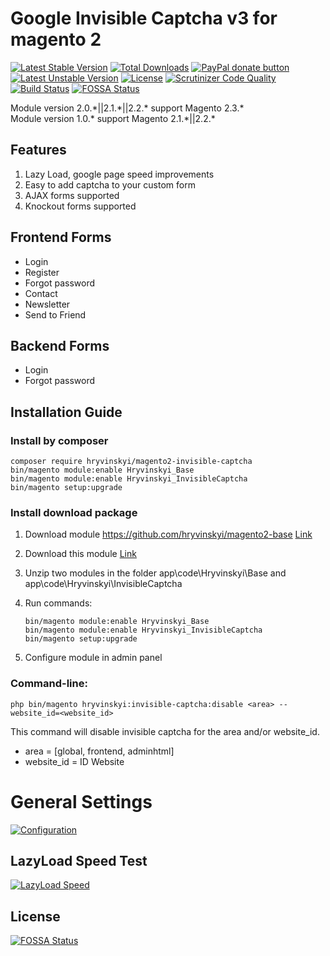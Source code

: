 # Google Invisible Captcha v3 for magento 2

[![Latest Stable Version](https://poser.pugx.org/scriptua/magento2-invisible-captcha/v/stable)](https://packagist.org/packages/scriptua/magento2-invisible-captcha)
[![Total Downloads](https://poser.pugx.org/scriptua/magento2-invisible-captcha/downloads)](https://packagist.org/packages/scriptua/magento2-invisible-captcha)
[![PayPal donate button](https://img.shields.io/badge/paypal-donate-yellow.svg)](https://www.paypal.com/cgi-bin/webscr?cmd=_donations&business=legionerblack%40yandex%2eru&lc=UA&item_name=Magento%202%20Invisible%20Captcha&currency_code=USD&bn=PP%2dDonationsBF%3abtn_donateCC_LG%2egif%3aNonHosted "Donate once-off to this project using Paypal")
[![Latest Unstable Version](https://poser.pugx.org/scriptua/magento2-invisible-captcha/v/unstable)](https://packagist.org/packages/scriptua/magento2-invisible-captcha)
[![License](https://poser.pugx.org/scriptua/magento2-invisible-captcha/license)](https://packagist.org/packages/scriptua/magento2-invisible-captcha)
[![Scrutinizer Code Quality](https://scrutinizer-ci.com/g/hryvinskyi/magento2-invisible-captcha/badges/quality-score.png?b=master)](https://scrutinizer-ci.com/g/hryvinskyi/magento2-invisible-captcha/?branch=master)
[![Build Status](https://scrutinizer-ci.com/g/hryvinskyi/magento2-invisible-captcha/badges/build.png?b=master)](https://scrutinizer-ci.com/g/hryvinskyi/magento2-invisible-captcha/build-status/master)
[![FOSSA Status](https://app.fossa.com/api/projects/git%2Bgithub.com%2Fhryvinskyi%2Fmagento2-invisible-captcha.svg?type=shield)](https://app.fossa.com/projects/git%2Bgithub.com%2Fhryvinskyi%2Fmagento2-invisible-captcha?ref=badge_shield)

Module version 2.0.\*||2.1.\*||2.2.\* support Magento 2.3.*  
Module version 1.0.* support Magento 2.1.\*||2.2.\*

## Features
1. Lazy Load, google page speed improvements
2. Easy to add captcha to your custom form
3. AJAX forms supported
4. Knockout forms supported

## Frontend Forms
 * Login
 * Register
 * Forgot password
 * Contact
 * Newsletter
 * Send to Friend
 

## Backend Forms
 * Login
 * Forgot password

## Installation Guide
### Install by composer
```
composer require hryvinskyi/magento2-invisible-captcha
bin/magento module:enable Hryvinskyi_Base
bin/magento module:enable Hryvinskyi_InvisibleCaptcha
bin/magento setup:upgrade
```

### Install download package
1. Download module https://github.com/hryvinskyi/magento2-base [Link](https://github.com/hryvinskyi/magento2-base/archive/v1.1.2.zip)
2. Download this module [Link](https://github.com/hryvinskyi/magento2-invisible-captcha/archive/2.0.4.zip)
3. Unzip two modules in the folder app\code\Hryvinskyi\Base and app\code\Hryvinskyi\InvisibleCaptcha
4. Run commands:

    ```
    bin/magento module:enable Hryvinskyi_Base
    bin/magento module:enable Hryvinskyi_InvisibleCaptcha
    bin/magento setup:upgrade
    ```
5. Configure module in admin panel

### Command-line:

```
php bin/magento hryvinskyi:invisible-captcha:disable <area> --website_id=<website_id>
```

This command will disable invisible captcha for the area and/or website_id.

 * area = [global, frontend, adminhtml]
 * website_id = ID Website

# General Settings

[![Configuration](https://raw.githubusercontent.com/hryvinskyi/magento2-invisible-captcha/master/screenshots/admin_configuration.pngs)](https://raw.githubusercontent.com/hryvinskyi/magento2-invisible-captcha/master/screenshots/admin_configuration.png)


## LazyLoad Speed Test
[![LazyLoad Speed](https://raw.githubusercontent.com/hryvinskyi/magento2-invisible-captcha/master/screenshots/lazy_load.jpg)](https://raw.githubusercontent.com/hryvinskyi/magento2-invisible-captcha/master/screenshots/lazy_load.jpg)


## License
[![FOSSA Status](https://app.fossa.com/api/projects/git%2Bgithub.com%2Fhryvinskyi%2Fmagento2-invisible-captcha.svg?type=large)](https://app.fossa.com/projects/git%2Bgithub.com%2Fhryvinskyi%2Fmagento2-invisible-captcha?ref=badge_large)
